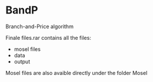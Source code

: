 # BandP
Branch-and-Price algorithm

Finale files.rar contains all the files:
- mosel files
- data
- output

Mosel files are also avaible directly under the folder Mosel
